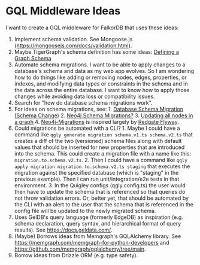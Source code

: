 # GQL Middleware Ideas

I want to create a GQL middleware for FalkorDB that uses these ideas:

1. Implement schema validation. See Mongoose.js (https://mongoosejs.com/docs/validation.html).
  1. Maybe TigerGraph's schema definition has some ideas: [Defining a Graph Schema](https://docs.tigergraph.com/gsql-ref/4.1/ddl-and-loading/defining-a-graph-schema)
2. Automate schema migrations. I want to be able to apply changes to a database's schema and data as my web app evolves. So I am wondering how to do things like adding or removing nodes, edges, properties, or indexes, and modifying data types or constraints in the schema and in the data across the entire database. I want to know how to apply those changes while avoiding data loss or compatibility issues.
  1. Search for "how do database schema migrations work".
  2. For ideas on schema migrations, see:
    1. [Database Schema Migration (Schema Change)](https://www.liquibase.com/resources/guides/database-schema-migration)
    2. [Neo4j Schema Migrations?](https://stackoverflow.com/questions/53083183/neo4j-schema-migrations)
    3. [Updating all nodes in a graph](https://stackoverflow.com/questions/35864406/updating-all-nodes-in-a-graph)
    4. [Neo4j-Migrations](https://neo4j.com/labs/neo4j-migrations/) is inspired largely by [Redgate Flyway](https://www.red-gate.com/products/flyway/community/).
  3. Could migrations be automated with a CLI?
    1. Maybe I could have a command like `qgly generate migration schema.v1.ts schema.v2.ts` that creates a diff of the two (versioned) schema files along with default values that should be inserted for new properties that are introduced into the schema. This could create a migration file with a name like this: `migration.to.schema.v2.ts`.
    2. Then I could have a command like `qgly apply migration migration.to.schema.v2.ts staging` that executes the migration against the specified database (which is "staging" in the previous example). Then I can run unit/integration/e2e tests in that environment.
    3. In the Quigley configs (qgly.config.ts) the user would then have to update the schema that is referenced so that queries do not throw validation errors. Or, better yet, that should be automated by the CLI with an alert to the user that the schema that is referenced in the config file will be updated to the newly migrated schema.
3. Uses GelDB's query language (formerly EdgeDB) as inspiration (e.g. schema declaration, query syntax, and hierarchical format of query results). See https://docs.geldata.com/.
4. (Maybe) Borrows ideas from Memgraph's GQLAlchemy library. See https://memgraph.com/memgraph-for-python-developers and https://github.com/memgraph/gqlalchemy/tree/main.
5. Borrow ideas from Drizzle ORM (e.g. type safety).
